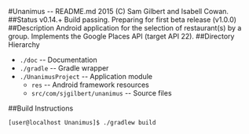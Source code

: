 <!--
	Unanimus - README.md
	2015 (C) Sam Gilbert et. al.
-->
#Unanimus -- README.md
2015 (C) Sam Gilbert and Isabell Cowan.
##Status
v0.14.+  Build passing.  Preparing for first beta release (v1.0.0)
##Description
Android application for the selection of restaurant(s) by a group.  Implements the Google Places API (target API 22).
##Directory Hierarchy
* `./doc` -- Documentation
* `./gradle` -- Gradle wrapper
* `./UnanimusProject` -- Application module
  * `res` -- Android framework resources
  * `src/com/sjgilbert/unanimus` -- Source files

##Build Instructions
```bash
[user@localhost Unanimus]$ ./gradlew build
```
<!-- vim : set ts=2 sw=2 et syn=markdown : -->


